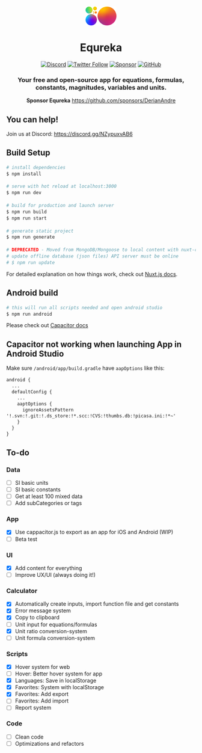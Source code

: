 <div align="center">

![Logo](./assets/brand/logo.png)


# Equreka 
[![Discord](https://img.shields.io/discord/812053915356364811?style=social&logo=discord&label=Discord&labelColor=f2f2f2)](https://discord.gg/NZypuxvAB6)
[![Twitter Follow](https://img.shields.io/twitter/follow/Equreka?style=social)](https://twitter.com/Equreka)
[![Sponsor](https://img.shields.io/github/sponsors/DerianAndre?style=social)](https://github.com/sponsors/DerianAndre)
[![GitHub](https://img.shields.io/github/license/Equreka/Equreka?color=green&label=License)](https://github.com//Equreka)

### Your free and open-source app for equations, formulas, constants, magnitudes, variables and units.

**Sponsor Equreka** https://github.com/sponsors/DerianAndre

</div>

#####

## You can help!
Join us at Discord: https://discord.gg/NZypuxvAB6


## Build Setup

```bash
# install dependencies
$ npm install

# serve with hot reload at localhost:3000
$ npm run dev

# build for production and launch server
$ npm run build 
$ npm run start

# generate static project
$ npm run generate

# DEPRECATED - Moved from MongoDB/Mongoose to local content with nuxt-content
# update offline database (json files) API server must be online
# $ npm run update
```

For detailed explanation on how things work, check out [Nuxt.js docs](https://nuxtjs.org).

## Android build

```bash
# this will run all scripts needed and open android studio
$ npm run android

```
Please check out [Capacitor docs](https://capacitorjs.com/docs/v3/)

## Capacitor not working when launching App in Android Studio

Make sure `/android/app/build.gradle` have `aapOptions` like this:
```
android {
  ...
  defaultConfig {
    ...
    aaptOptions {
      ignoreAssetsPattern '!.svn:!.git:!.ds_store:!*.scc:!CVS:!thumbs.db:!picasa.ini:!*~'
    }
  }
}
```

## To-do

### Data
- [ ] SI basic units
- [ ] SI basic constants
- [ ] Get at least 100 mixed data
- [ ] Add subCategories or tags
### App
- [X] Use cappacitor.js to export as an app for iOS and Android (WIP)
- [ ] Beta test
### UI
- [X] Add content for everything
- [ ] Improve UX/UI (always doing it!)
### Calculator
- [X] Automatically create inputs, import function file and get constants
- [X] Error message system
- [X] Copy to clipboard
- [ ] Unit input for equations/formulas
- [X] Unit ratio conversion-system
- [ ] Unit formula conversion-system
### Scripts
- [X] Hover system for web
- [ ] Hover: Better hover system for app
- [X] Languages: Save in localStorage
- [X] Favorites: System with localStorage
- [X] Favorites: Add export
- [ ] Favorites: Add import
- [ ] Report system
### Code
- [ ] Clean code
- [ ] Optimizations and refactors
